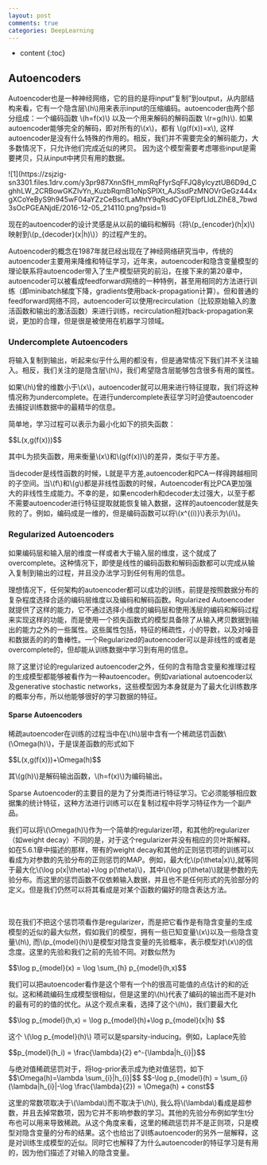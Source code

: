```yaml
---
layout: post
comments: true
categories: DeepLearning
---
```


* content
{:toc}

## Autoencoders 

<p> Autoencoder也是一种神经网络，它的目的是将input“复制”到output，从内部结构来看，它有一个隐含层\(h\)用来表示input的压缩编码。autoencoder由两个部分组成：一个编码函数 \(h=f(x)\) 以及一个用来解码的解码函数 \(r=g(h)\). 如果autoencoder能够完全的解码，即对所有的\(x\)，都有 \(g(f(x))=x\), 这样autoencoder是没有什么特殊的作用的。相反，我们并不需要完全的解码能力，大多数情况下，只允许他们完成近似的拷贝。 因为这个模型需要考虑哪些input是需要拷贝，只从input中拷贝有用的数据。    </p>
  ![1](https://zsjzig-sn3301.files.1drv.com/y3pr987XnnSfH_mmRqFfyrSqFFJQ8ylcyztUB6D9d_CghhLW_2CRBowGKZlvYn_KuzbRqmB1oNpSPIXt_AJSsdPzMNOVrGeGz444xgXCoYeByS9h945wF04aYZzCeBscfLaMhtY9qRsdCy0FEIpfLldLZlhE8_7bwd3sOcPGEANjdE/2016-12-05_214110.png?psid=1)
<p>现在的autoencoder的设计灵感是从以前的编码和解码（将\(p_{encoder}(h|x)\)映射到\(p_{decoder}(x|h)\)）的过程产生的。     </p>
<p>Autoencoder的概念在1987年就已经出现在了神经网络研究当中，传统的autoencoder主要用来降维和特征学习，近年来，autoencoder和隐含变量模型的理论联系将autoencoder带入了生产模型研究的前沿，在接下来的第20章中，autoencoder可以被看成feedforward网络的一种特例，甚至用相同的方法进行训练（即minibatch梯度下降，gradients使用back-propagation计算）。但和普通的feedforward网络不同，autoencoder可以使用recirculation（比较原始输入的激活函数和输出的激活函数）来进行训练，recirculation相对back-propagation来说，更加的合理，但是很是被使用在机器学习领域。  </p>

### Undercomplete Autoencoders
<p>将输入复制到输出，听起来似乎什么用的都没有，但是通常情况下我们并不关注输入。相反，我们关注的是隐含层\(h\)，我们希望隐含层能够包含很多有用的属性。 </p>
<p>如果\(h\)曾的维数小于\(x\)，autoencoder就可以用来进行特征提取，我们将这种情况称为undercomplete。在进行undercomplete表征学习时迫使autoencoder去捕捉训练数据中的最精华的信息。  </p>
<p>简单地，学习过程可以表示为最小化如下的损失函数：  </p>
$$L(x,g(f(x)))$$  
<p>其中L为损失函数，用来衡量\(x\)和\(g(f(x))\)的差异，类似于平方差。  </p>
<p>当decoder是线性函数的时候，L就是平方差,autoencoder和PCA一样得跨越相同的子空间。当\(f\)和\(g\)都是非线性函数的时候，Autoencoder有比PCA更加强大的非线性生成能力。不幸的是，如果encoderh和decoder太过强大，以至于都不需要autoencoder进行特征提取就能恢复输入数据，这样的autoencoder就是失败的了。例如，编码成是一维的，但是编码函数可以将\(x^{(i)}\)表示为\(i\)。</p>

### Regularized Autoencoders
<p>如果编码层和输入层的维度一样或者大于输入层的维度，这个就成了overcomplete。这种情况下，即使是线性的编码函数和解码函数都可以完成从输入复制到输出的过程，并且没办法学习到任何有用的信息。</p>
<p>理想情况下，任何架构的autoencoder都可以成功的训练，前提是按照数据分布的复杂程度选择合适的编码层维度以及编码和解码函数。Rgularized Autoencoder就提供了这样的能力，它不通过选择小维度的编码层和使用浅层的编码和解码过程来实现这样的功能，而是使用一个损失函数式的模型具备除了从输入拷贝数据到输出的能力之外的一些属性。这些属性包括，特征的稀疏性，小的导数，以及对噪音和数据丢的的的鲁棒性。一个Regularized的autoencoder可以是非线性的或者是overcomplete的，但却能从训练数据中学习到有用的信息。  </p>
<p>除了这里讨论的regularized autoencoder之外，任何的含有隐含变量和推理过程的生成模型都能够被看作为一种autoencoder。例如variational autoencoder以及generative stochastic networks，这些模型因为本身就是为了最大化训练数序的概率分布，所以他能够很好的学习数据的特征。  </p>

#### Sparse Autoencoders
<p>稀疏autoencoder在训练的过程当中在\(h\)层中含有一个稀疏惩罚函数\(\Omega(h)\)，于是误差函数的形式如下  </p>
$$L(x,g(f(x)))+\Omega(h)$$    
<p>其\(g(h)\)是解码输出函数，\(h=f(x)\)为编码输出。  </p>
<p>Sparse Autoencoder的主要目的是为了分类而进行特征学习。它必须能够相应数据集的统计特征，这种方法进行训练可以在复制过程中将学习特征作为一个副产品。</p>
<p>我们可以将\(\Omega(h)\)作为一个简单的regularizer项，和其他的regularizer（如weight decay）不同的是，对于这个regularizer并没有相应的贝叶斯解释。如在5.6.1章中描述的那样，带有的weight decay和其他的正则惩罚项的训练可以看成为对参数的先验分布的正则惩罚的MAP。例如，最大化\(p(\theta|x)\),就等同于最大化\(\log p(x|\theta)+\log p(\theta)\)，其中\(\log p(\theta)\)就是参数的先验分布。而这里的惩罚函数不仅依赖输入数据，并且也不是任何形式的先验部分的定义。但是我们仍然可以将其看成是对某个函数的偏好的隐含表达方法。 </p>  
<p>现在我们不把这个惩罚项看作是regularizer，而是把它看作是有隐含变量的生成模型的近似的最大似然，假如我们的模型，拥有一些已知变量\(x\)以及一些隐含变量\(h\), 而\(p_{model}(h)\)是模型对隐含变量的先验概率，表示模型对\(x\)的信念度。这里的先验和我们之前的先验不同。对数似然为</p>
$$\log p_{model}(x) = \log \sum_{h} p_{model}(h,x)$$
<p>我们可以把autoencoder看作是这个带有一个h的很高可能值的点估计的和的近似。这和稀疏编码生成模型很相似，但是这里的\(h\)代表了编码的输出而不是对h的最有可的的值的优化。从这个观点来看，选择了这个\(h\)，我们要最大化</p>
$$\log p_{model}(h,x) = \log p_{model}(h)+\log p_{model}(x|h) $$
<p>这个 \(\log p_{model}(h)\) 项可以是sparsity-inducing。例如，Laplace先验</p>
$$p_{model}(h_i) = \frac{\lambda}{2} e^-{\lambda|h_{i}|}$$
<p>与绝对值稀疏惩罚对于，将log-prior表示成为绝对值惩罚，如下
$$\Omega(h)=\lambda \sum_{i}|h_{i}|$$
$$-\log p_{model}(h) = \sum_{i}(\lambda|h_{i}|-\log \frac{\lambda}{2}) = \Omega(h) + const$$
<p> 这里的常数项取决于\(\lambda\)而不取决于\(h\), 我么将\(\lambda\)看成是超参数，并且去掉常数项，因为它并不影响参数的学习。其他的先验分布例如学生t分布也可以用来导致稀疏。从这个角度来看，这里的稀疏惩罚并不是正则项，只是模型对隐含变量的分布的结果。这个也给出了训练autoencoder的另外一层解释，这是对训练生成模型的近似。同时它也解释了为什么autoencoder的特征学习是有用的，因为他们描述了对输入的隐含变量。</p>

